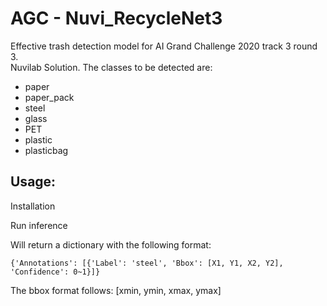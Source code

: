 # AGC - Nuvi_RecycleNet3

Effective trash detection model for AI Grand Challenge 2020 track 3 round 3.  
Nuvilab Solution.
The classes to be detected are:

- paper
- paper_pack
- steel
- glass
- PET
- plastic
- plasticbag


## Usage:

Installation


Run inference

Will return a dictionary with the following format:  

    {'Annotations': [{'Label': 'steel', 'Bbox': [X1, Y1, X2, Y2], 'Confidence': 0~1}]}

The bbox format follows: [xmin, ymin, xmax, ymax]
